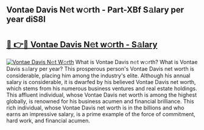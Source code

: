 ## Vontae Davis N𝚎t w𝚘rth - Part-XBf S𝚊lary per year diS8I

# <h2><a href="http://gc56yv6.nevu.top/?p=Vontae+Davis">🔗 👉🔴 Vontae Davis N𝚎t w𝚘rth - S𝚊lary</a></h2>

[![Vontae Davis N𝚎t W𝚘rth](https://i.imgur.com/Oavwk0R.jpeg)](http://gc56yv6.nevu.top/?p=Vontae+Davis)
What is Vontae Davis n𝚎t w𝚘rth? What is Vontae Davis s𝚊lary per year?
This prosperous person's Vontae Davis net worth is considerable, placing him among the industry's elite. Although his annual salary is considerable, it is dwarfed by his believed Vontae Davis net worth, which stems from his numerous business ventures and real estate holdings. This affluent individual, whose Vontae Davis net worth is among the highest globally, is renowned for his business acumen and financial brilliance. This rich individual, whose Vontae Davis net worth is in the billions and who earns an impressive salary, is a prime example of the force of commitment, hard work, and financial acumen.
